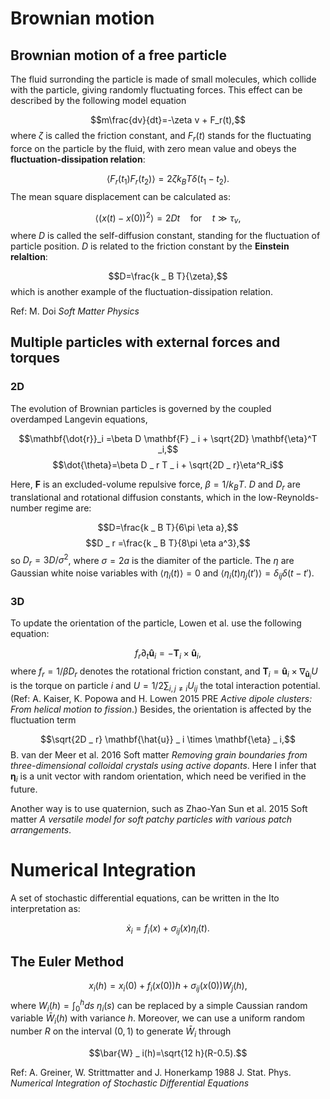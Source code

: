 # Brownian motion

## Brownian motion of a free particle
The fluid surronding the particle is made of small molecules, which collide with the particle, giving randomly fluctuating forces. This effect can be described by the following model equation

$$m\frac{dv}{dt}=-\zeta v + F_r(t),$$
where $\zeta$ is called the friction constant, and $F _ r(t)$ stands for the fluctuating force on the particle by the fluid, with zero mean value and obeys the **fluctuation-dissipation relation**:

$$\langle F _ r(t _ 1) F_ r(t _ 2)\rangle = 2 \zeta k_B T \delta(t _ 1 - t _ 2).$$
The mean square displacement can be calculated as:

$$\langle (x(t)-x(0))^2\rangle = 2Dt\quad \mathrm{for}\quad t\gg \tau _ v,$$
where $D$ is called the self-diffusion constant, standing for the fluctuation of particle position. $D$ is related to the friction constant by the **Einstein relaltion**:

$$D=\frac{k _ B T}{\zeta},$$
which is another example of the fluctuation-dissipation relation.

Ref: M. Doi *Soft Matter Physics*
## Multiple particles with external forces and torques

### 2D
The evolution of Brownian particles is governed by the coupled overdamped Langevin equations,

$$\mathbf{\dot{r}}_i =\beta D \mathbf{F} _ i + \sqrt{2D} \mathbf{\eta}^T _i,$$
$$\dot{\theta}=\beta D _ r T _ i + \sqrt{2D _ r}\eta^R_i$$

Here, $\mathbf{F}$ is an excluded-volume repulsive force, $\beta=1/k_B T$. $D$ and $D_r$ are translational and rotational diffusion constants, which in the low-Reynolds-number regime are:

$$D=\frac{k _ B T}{6\pi \eta a},$$
$$D _ r =\frac{k _ B T}{8\pi \eta a^3},$$
so $D_r=3D/\sigma^2$, where $\sigma=2 a$ is the diamiter of the particle. The $\eta$ are Gaussian white noise variables with $\langle \eta _ i(t)\rangle=0$ and $\langle\eta _ i(t) \eta _ j(t')\rangle=\delta _ {ij} \delta (t-t')$.



### 3D
To update the orientation of the particle, Lowen et al. use the following equation:

$$f _ r \partial _t \mathbf{\hat{u}} _ i = - \mathbf{T} _ i \times \mathbf{\hat{u}} _ i,$$
where $f _ r = 1/\beta D _ r$ denotes the rotational friction constant, and $\mathbf{T} _ i = \mathbf{\hat{u}} _ i\times \nabla _ {\mathbf{\hat{u}} _ i} U$ is the torque  on particle *i* and $U=1/2\sum _ {i, j\neq i}U _ {ij}$ the total interaction potential. (Ref: A. Kaiser, K. Popowa and H. Lowen 2015 PRE *Active dipole clusters: From helical motion to fission*.) Besides, the orientation is affected by the fluctuation term

$$\sqrt{2D _ r} \mathbf{\hat{u}} _ i \times \mathbf{\eta} _ i,$$
B. van der Meer et al. 2016 Soft matter *Removing grain boundaries from three-dimensional colloidal crystals using active dopants*. Here I infer that $\mathbf{\eta} _ i$ is a unit vector with random orientation, which need be verified in the future.

Another way is to use quaternion, such as Zhao-Yan Sun et al. 2015 Soft matter *A versatile model for soft patchy particles with various patch arrangements*.

# Numerical Integration

A set of stochastic differential equations, can be written in the Ito interpretation as:

$$\dot{x} _ i = f _ i (x) + \sigma _ {ij}(x) \eta _ i (t).$$

## The Euler Method
$$x _ i(h) = x _ i(0) + f _ i (x(0))h + \sigma _ {ij}(x(0)) W _ j (h),$$
where $W _ i(h) = \int^h _ 0 ds\ \eta _ i (s)$ can be replaced by a simple Caussian random variable $\bar{W} _ i (h)$ with variance $h$. Moreover, we can use a uniform random number $R$ on the interval $(0, 1)$ to generate $\bar{W}_i$ through

$$\bar{W} _ i(h)=\sqrt{12 h}(R-0.5).$$

Ref: A. Greiner, W. Strittmatter and J. Honerkamp 1988 J. Stat. Phys. *Numerical Integration of Stochastic Differential Equations*

